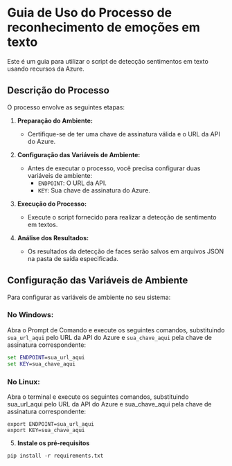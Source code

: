 # Guia de Uso do Processo de reconhecimento de emoções em texto

Este é um guia para utilizar o script de detecção sentimentos em texto usando recursos da Azure.

## Descrição do Processo

O processo envolve as seguintes etapas:

1. **Preparação do Ambiente:**
   - Certifique-se de ter uma chave de assinatura válida e o URL da API do Azure.

2. **Configuração das Variáveis de Ambiente:**
   - Antes de executar o processo, você precisa configurar duas variáveis de ambiente:
     - `ENDPOINT`: O URL da API.
     - `KEY`: Sua chave de assinatura do Azure.

3. **Execução do Processo:**
   - Execute o script fornecido para realizar a detecção de sentimento em textos.

4. **Análise dos Resultados:**
   - Os resultados da detecção de faces serão salvos em arquivos JSON na pasta de saída especificada.

## Configuração das Variáveis de Ambiente

Para configurar as variáveis de ambiente no seu sistema:

### No Windows:

Abra o Prompt de Comando e execute os seguintes comandos, substituindo `sua_url_aqui` pelo URL da API do Azure e `sua_chave_aqui` pela chave de assinatura correspondente:

```cmd
set ENDPOINT=sua_url_aqui
set KEY=sua_chave_aqui
```

### No Linux:

Abra o terminal e execute os seguintes comandos, substituindo sua_url_aqui pelo URL da API do Azure e sua_chave_aqui pela chave de assinatura correspondente:
```
export ENDPOINT=sua_url_aqui
export KEY=sua_chave_aqui
```

5. **Instale os pré-requisitos**
```
pip install -r requirements.txt
```


